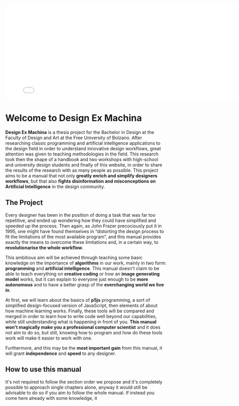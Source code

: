 <iframe src="p5/sketch.html" width="800" height="300" style="border: 2px solid var(--main-orange)"></iframe>

# Welcome to Design Ex Machina

**Design Ex Machina** is a thesis project for the Bachelor in Design at the Faculty of Design and Art at the Free University of Bolzano. After researching classic programming and artificial intelligence applications to the design field in order to understand innovative design workflows, great attention was given to teaching methodologies in the field. This research took then the shape of a handbook and two workshops with high-school and university design students and finally of this website, in order to share the results of the research with as many people as possible. This project aims to be a manual that not only **greatly enrich and simplify designers workflows**, but that also **fights disinformation and misconceptions on Artificial Intelligence** in the design community.

## The Project

Every designer has been in the position of doing a task that was far too repetitive, and ended up wondering how they could have simplified and speeded up the process. Then again, as John Frazer precociously put it in 1995, one might have found themselves in “distorting the design process to fit the limitations of the most available program”, and this manual provides exactly the means to overcome these limitations and, in a certain way, to **revolutionarise the whole workflow**.

This ambitious aim will be achieved through teaching some basic knowledge on the importance of **algorithms** in our work, mainly in two form: **programming** and **artificial intelligence**. This manual doesn't claim to be able to teach everything on **creative coding** or how an **image generating model** works, but it can explain to everyone just enough to be **more autonomous** and to have a better grasp of the **everchanging world we live in**.

At first, we will learn about the basics of **p5js** programming, a sort of simplified design-focused version of JavaScript, then elements of about how machine learning works. Finally, these tools will be compared and merged in order to learn how to write code well beyond our capabilities, while still understanding what is happening in front of you. **This manual won't magically make you a professional computer scientist** and it does not aim to do so, but still, knowing how to program and how do these tools work will make it easier to work with one.

Furthermore, and this may be the **most important gain** from this manual, it will grant **independence** and **speed** to any designer.

## How to use this manual

It's not required to follow the section order we propose and it's completely possible to approach single chapters alone, anyway it would still be advisable to do so if you aim to follow the whole manual. If instead you come here already with some knowledge, it 